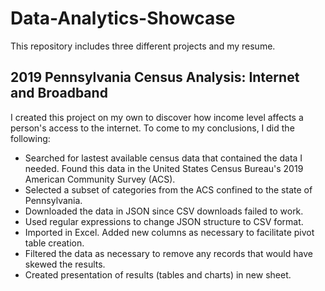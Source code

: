 # Data-Analytics-Showcase

This repository includes three different projects and my resume.

## 2019 Pennsylvania Census Analysis: Internet and Broadband

I created this project on my own to discover how income level affects a person's access to the internet. To come to my conclusions, I did the following:
* Searched for lastest available census data that contained the data I needed. Found this data in the United States Census Bureau's 2019 American Community Survey (ACS).
* Selected a subset of categories from the ACS confined to the state of Pennsylvania.
* Downloaded the data in JSON since CSV downloads failed to work.
* Used regular expressions to change JSON structure to CSV format.
* Imported in Excel. Added new columns as necessary to facilitate pivot table creation.
* Filtered the data as necessary to remove any records that would have skewed the results.
* Created presentation of results (tables and charts) in new sheet.
